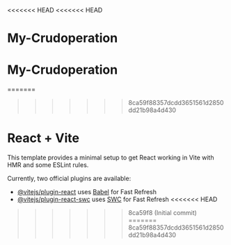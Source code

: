 <<<<<<< HEAD
<<<<<<< HEAD
# My-Crudoperation
My-Crudoperation
=======
=======
>>>>>>> 8ca59f88357dcdd3651561d2850dd21b98a4d430
# React + Vite

This template provides a minimal setup to get React working in Vite with HMR and some ESLint rules.

Currently, two official plugins are available:

- [@vitejs/plugin-react](https://github.com/vitejs/vite-plugin-react/blob/main/packages/plugin-react/README.md) uses [Babel](https://babeljs.io/) for Fast Refresh
- [@vitejs/plugin-react-swc](https://github.com/vitejs/vite-plugin-react-swc) uses [SWC](https://swc.rs/) for Fast Refresh
<<<<<<< HEAD
>>>>>>> 8ca59f8 (Initial commit)
=======
>>>>>>> 8ca59f88357dcdd3651561d2850dd21b98a4d430
